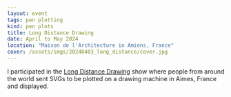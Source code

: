 ```yaml
---
layout: event
tags: pen plotting
kind: pen plots
title: Long Distance Drawing
date: April to May 2024
location: "Maison de l'Architecture in Amiens, France"
cover: /assets/imgs/20240403_long_distance/cover.jpg
---
```


I participated in the [Long Distance Drawing](https://ligne.page/en/les-ressources/long-distance-drawing) show where people from around the world sent SVGs to be plotted on a drawing machine in Aimes, France and displayed.
